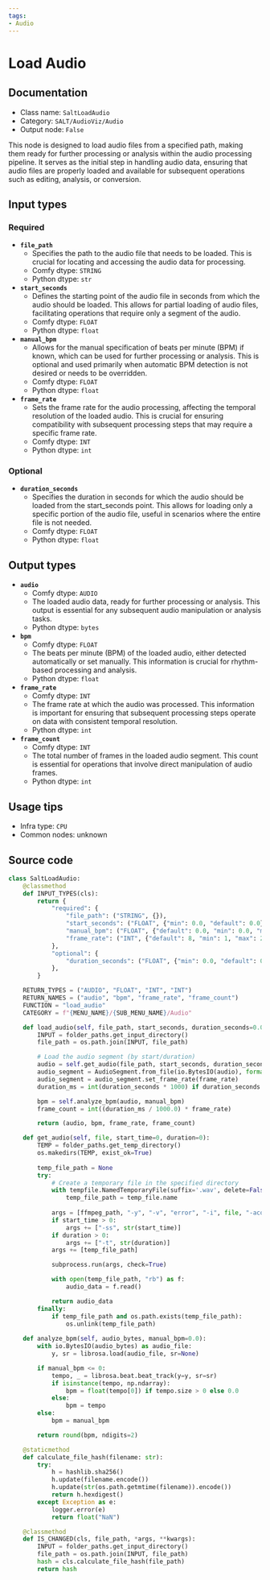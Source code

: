 ```yaml
---
tags:
- Audio
---
```


# Load Audio
## Documentation
- Class name: `SaltLoadAudio`
- Category: `SALT/AudioViz/Audio`
- Output node: `False`

This node is designed to load audio files from a specified path, making them ready for further processing or analysis within the audio processing pipeline. It serves as the initial step in handling audio data, ensuring that audio files are properly loaded and available for subsequent operations such as editing, analysis, or conversion.
## Input types
### Required
- **`file_path`**
    - Specifies the path to the audio file that needs to be loaded. This is crucial for locating and accessing the audio data for processing.
    - Comfy dtype: `STRING`
    - Python dtype: `str`
- **`start_seconds`**
    - Defines the starting point of the audio file in seconds from which the audio should be loaded. This allows for partial loading of audio files, facilitating operations that require only a segment of the audio.
    - Comfy dtype: `FLOAT`
    - Python dtype: `float`
- **`manual_bpm`**
    - Allows for the manual specification of beats per minute (BPM) if known, which can be used for further processing or analysis. This is optional and used primarily when automatic BPM detection is not desired or needs to be overridden.
    - Comfy dtype: `FLOAT`
    - Python dtype: `float`
- **`frame_rate`**
    - Sets the frame rate for the audio processing, affecting the temporal resolution of the loaded audio. This is crucial for ensuring compatibility with subsequent processing steps that may require a specific frame rate.
    - Comfy dtype: `INT`
    - Python dtype: `int`
### Optional
- **`duration_seconds`**
    - Specifies the duration in seconds for which the audio should be loaded from the start_seconds point. This allows for loading only a specific portion of the audio file, useful in scenarios where the entire file is not needed.
    - Comfy dtype: `FLOAT`
    - Python dtype: `float`
## Output types
- **`audio`**
    - Comfy dtype: `AUDIO`
    - The loaded audio data, ready for further processing or analysis. This output is essential for any subsequent audio manipulation or analysis tasks.
    - Python dtype: `bytes`
- **`bpm`**
    - Comfy dtype: `FLOAT`
    - The beats per minute (BPM) of the loaded audio, either detected automatically or set manually. This information is crucial for rhythm-based processing and analysis.
    - Python dtype: `float`
- **`frame_rate`**
    - Comfy dtype: `INT`
    - The frame rate at which the audio was processed. This information is important for ensuring that subsequent processing steps operate on data with consistent temporal resolution.
    - Python dtype: `int`
- **`frame_count`**
    - Comfy dtype: `INT`
    - The total number of frames in the loaded audio segment. This count is essential for operations that involve direct manipulation of audio frames.
    - Python dtype: `int`
## Usage tips
- Infra type: `CPU`
- Common nodes: unknown


## Source code
```python
class SaltLoadAudio:
    @classmethod
    def INPUT_TYPES(cls):
        return {
            "required": {
                "file_path": ("STRING", {}),
                "start_seconds": ("FLOAT", {"min": 0.0, "default": 0.0}),
                "manual_bpm": ("FLOAT", {"default": 0.0, "min": 0.0, "max": 300.0}),
                "frame_rate": ("INT", {"default": 8, "min": 1, "max": 244}),
            },
            "optional": {
                "duration_seconds": ("FLOAT", {"min": 0.0, "default": 0.0, "optional": True}),
            },
        }

    RETURN_TYPES = ("AUDIO", "FLOAT", "INT", "INT")
    RETURN_NAMES = ("audio", "bpm", "frame_rate", "frame_count")
    FUNCTION = "load_audio"
    CATEGORY = f"{MENU_NAME}/{SUB_MENU_NAME}/Audio"

    def load_audio(self, file_path, start_seconds, duration_seconds=0.0, manual_bpm=0.0, frame_rate=24.0):
        INPUT = folder_paths.get_input_directory()
        file_path = os.path.join(INPUT, file_path)

        # Load the audio segment (by start/duration)
        audio = self.get_audio(file_path, start_seconds, duration_seconds)
        audio_segment = AudioSegment.from_file(io.BytesIO(audio), format="wav")
        audio_segment = audio_segment.set_frame_rate(frame_rate)
        duration_ms = int(duration_seconds * 1000) if duration_seconds else len(audio_segment) - int(start_seconds * 1000)

        bpm = self.analyze_bpm(audio, manual_bpm)
        frame_count = int((duration_ms / 1000.0) * frame_rate)

        return (audio, bpm, frame_rate, frame_count)

    def get_audio(self, file, start_time=0, duration=0):
        TEMP = folder_paths.get_temp_directory()
        os.makedirs(TEMP, exist_ok=True)
        
        temp_file_path = None
        try:
            # Create a temporary file in the specified directory
            with tempfile.NamedTemporaryFile(suffix='.wav', delete=False, dir=TEMP) as temp_file:
                temp_file_path = temp_file.name
            
            args = [ffmpeg_path, "-y", "-v", "error", "-i", file, "-acodec", "pcm_s16le", "-ar", "44100"]
            if start_time > 0:
                args += ["-ss", str(start_time)]
            if duration > 0:
                args += ["-t", str(duration)]
            args += [temp_file_path]

            subprocess.run(args, check=True)

            with open(temp_file_path, "rb") as f:
                audio_data = f.read()

            return audio_data
        finally:
            if temp_file_path and os.path.exists(temp_file_path):
                os.unlink(temp_file_path)
    
    def analyze_bpm(self, audio_bytes, manual_bpm=0.0):
        with io.BytesIO(audio_bytes) as audio_file:
            y, sr = librosa.load(audio_file, sr=None)

        if manual_bpm <= 0:
            tempo, _ = librosa.beat.beat_track(y=y, sr=sr)
            if isinstance(tempo, np.ndarray):
                bpm = float(tempo[0]) if tempo.size > 0 else 0.0
            else:
                bpm = tempo
        else:
            bpm = manual_bpm

        return round(bpm, ndigits=2)

    @staticmethod
    def calculate_file_hash(filename: str):
        try:
            h = hashlib.sha256()
            h.update(filename.encode())
            h.update(str(os.path.getmtime(filename)).encode())
            return h.hexdigest()
        except Exception as e:
            logger.error(e)
            return float("NaN")

    @classmethod
    def IS_CHANGED(cls, file_path, *args, **kwargs):
        INPUT = folder_paths.get_input_directory()
        file_path = os.path.join(INPUT, file_path)
        hash = cls.calculate_file_hash(file_path)
        return hash

```
